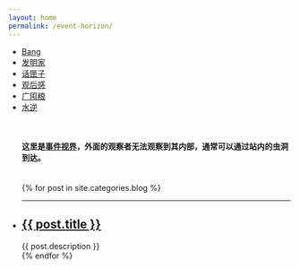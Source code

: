 ```yaml
---
layout: home
permalink: /event-horizon/
---
```


<div class="index-content col6">
    <div class="section">
        <ul class="artical-cate">
            <li class="on"><a href="/event-horizon"><span>Bang</span></a></li>
            <li><a href="{{ site.dir_main }}/gadgets"><span>发明家</span></a></li>
            <li><a href="{{ site.dir_main }}/chatterbox"><span>话匣子</span></a></li>
            <li><a href="{{ site.dir_main }}/review"><span>观后感</span></a></li>
            <li><a href="{{ site.dir_main }}/collections"><span>广囤粮</span></a></li>
            <li><a href="{{ site.dir_main }}/archive"><span>水逆</span></a></li>
        </ul>
        <div class="cate-bar"><span id="cateBar"></span></div>
        <ul class="artical-list">
        <br>
        <h4>这里是<a href="https://zh.wikipedia.org/wiki/%E4%BA%8B%E4%BB%B6%E8%A6%96%E7%95%8C">事件视界</a>，外面的观察者无法观察到其内部，通常可以通过站内的虫洞到达。</h4>
        <br>
        {% for post in site.categories.blog %}
            <hr>
            <li>
                <h2>
                    <a href="{{ post.url }}">{{ post.title }}</a>
                </h2>
                <div class="title-desc">{{ post.description }}</div>
            </li>
        {% endfor %}
        </ul>
    </div>
    <div class="aside">
    </div>
</div>

